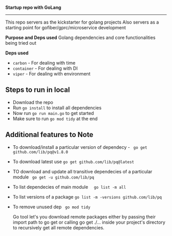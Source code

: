 ****Startup repo with GoLang****

***
This repo servers as the kickstarter for golang projects
Also servers as a starting point for gofiber/gprc/microservice development

****Purpose and Deps used****
Golang dependencies and core functionalities being tried out
 
**Deps used**
 - `carbon`  - For dealing with time
 - `container` -  For dealing with DI
 - `viper` -  For dealing with environment

****Steps to run in local****
-
- Download the repo
- Run `go install` to install all dependencies
- Now run `go run main.go` to get started
- Make sure to run `go mod tidy` at the end

****Additional features to Note****
-
- To download/install a particular version of dependecy - ` go get github.com/lib/pq@v1.8.0`
- To download latest use `go get github.com/lib/pq@latest`
- TO download and update all transitive dependecies of a particular module `
  go get -u github.com/lib/pq`
- To list dependecies of main module `  go list -m all`
- To list versions of a package `go list -m -versions github.com/lib/pq`
- To remove unused dep `
  go mod tidy`


  Go tool let's you download remote packages either by passing their import path to go get or calling go get ./... inside your project's directory to recursively get all remote dependencies.
